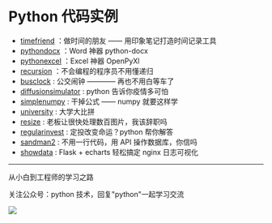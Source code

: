 # Python 代码实例

- [timefriend](https://github.com/JustDoPython/python-examples/tree/master/taiyangxue/timefriend) ：做时间的朋友 —— 用印象笔记打造时间记录工具
- [pythondocx](https://github.com/JustDoPython/python-examples/tree/master/taiyangxue/pythondocx) ：Word 神器 python-docx
- [pythonexcel](https://github.com/JustDoPython/python-examples/tree/master/taiyangxue/pythonxlsx) ：Excel 神器 OpenPyXl
- [recursion](https://github.com/JustDoPython/python-examples/tree/master/taiyangxue/recursion) ：不会编程的程序员不用懂递归
- [busclock](https://github.com/JustDoPython/python-examples/tree/master/taiyangxue/busclock) : 公交闹钟 ———— 再也不用白等车了
- [diffusionsimulator](https://github.com/JustDoPython/python-examples/tree/master/taiyangxue/diffusionsimulator) : python 告诉你疫情多可怕
- [simplenumpy](https://github.com/JustDoPython/python-examples/tree/master/taiyangxue/simplenumpy) : 干掉公式 —— numpy 就要这样学
- [university](https://github.com/JustDoPython/python-examples/tree/master/taiyangxue/university) : 大学大比拼
- [resize](https://github.com/JustDoPython/python-examples/tree/master/taiyangxue/resize) : 老板让很快处理数百图片，我该辞职吗
- [regularinvest](https://github.com/JustDoPython/python-examples/tree/master/taiyangxue/regular_invest) : 定投改变命运？python 帮你解答
- [sandman2](https://github.com/JustDoPython/python-examples/tree/master/taiyangxue/sandman2) : 不用一行代码，用 API 操作数据库，你信吗
- [showdata](https://github.com/JustDoPython/python-examples/tree/master/taiyangxue/showdata) : Flask + echarts 轻松搞定 nginx 日志可视化

---

从小白到工程师的学习之路

关注公众号：python 技术，回复"python"一起学习交流

![](http://favorites.ren/assets/images/python.jpg)
